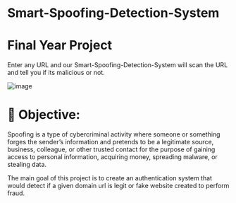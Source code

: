 # Smart-Spoofing-Detection-System
# Final Year Project

Enter any URL and our Smart-Spoofing-Detection-System will scan the URL and tell you if its malicious or not.

![image](https://github.com/FinalYearProject5/Smart-Spoofing-Detection-System/assets/139103467/ca451543-df0b-4279-ab53-140f0980480f)

🎯 Objective:
=============
Spoofing is a type of cybercriminal activity where someone or something forges the sender’s information and pretends to be a legitimate source, business, colleague, or other trusted contact for the purpose of gaining access to personal information, acquiring money, spreading malware, or stealing data.

The main goal of this project is to create an authentication system that would detect if a given domain url is legit or fake website created to perform fraud.





